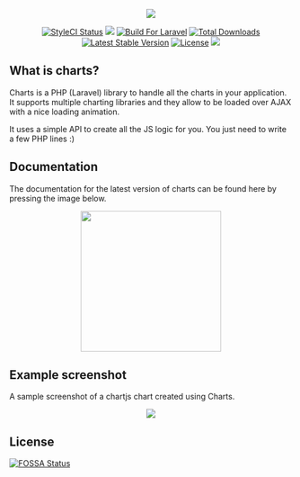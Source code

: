 <p align="center"><a href="https://charts.erik.cat"><img src="https://i.gyazo.com/b33ab534d6fdfa7d4eba2abd91a155c3.png"></a></p>
<p align="center">
<a href="https://styleci.io/repos/69124179"><img src="https://styleci.io/repos/69124179/shield?branch=master&style=flat" alt="StyleCI Status"></a>
<a class="badge-align" href="https://www.codacy.com/app/consoletvs/Charts?utm_source=github.com&amp;utm_medium=referral&amp;utm_content=ConsoleTVs/Charts&amp;utm_campaign=Badge_Grade"><img src="https://api.codacy.com/project/badge/Grade/b96ce6dd50de4a69ba191336a04a59e5"/></a>
<a href="https://styleci.io/repos/69124179"><img src="https://img.shields.io/badge/Built_for-Laravel-orange.svg" alt="Build For Laravel"></a>
<a href="https://packagist.org/packages/consoletvs/charts"><img src="https://poser.pugx.org/consoletvs/charts/d/total.svg" alt="Total Downloads"></a>
<a href="https://packagist.org/packages/consoletvs/charts"><img src="https://poser.pugx.org/consoletvs/charts/v/stable.svg" alt="Latest Stable Version"></a>
<a href="https://packagist.org/packages/consoletvs/charts"><img src="https://poser.pugx.org/consoletvs/charts/license.svg" alt="License"></a>
<a href="https://app.fossa.io/projects/git%2Bgithub.com%2FConsoleTVs%2FCharts?ref=badge_shield" alt="FOSSA Status"><img src="https://app.fossa.io/api/projects/git%2Bgithub.com%2FConsoleTVs%2FCharts.svg?type=shield"/></a>
</p>

## What is charts?

Charts is a PHP (Laravel) library to handle all the charts in your application. It supports multiple
charting libraries and they allow to be loaded over AJAX with a nice loading animation.

It uses a simple API to create all the JS logic for you. You just need to write a few PHP lines :)

## Documentation

The documentation for the latest version of charts can be found here by pressing the image below.

<p align="center"><a href="https://charts.erik.cat"><img height="250" src="https://i.imgur.com/F0PDyYE.png"></a></p>

## Example screenshot

A sample screenshot of a chartjs chart created using Charts.

<p align="center"><img src="https://image.prntscr.com/image/FDJCr7ywShKMUlFitEc_Ww.png"></p>

## License
[![FOSSA Status](https://app.fossa.io/api/projects/git%2Bgithub.com%2FConsoleTVs%2FCharts.svg?type=large)](https://app.fossa.io/projects/git%2Bgithub.com%2FConsoleTVs%2FCharts?ref=badge_large)